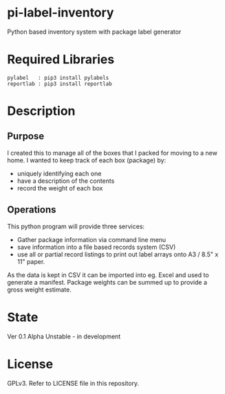 # pi-label-inventory
Python based inventory system with package label generator

# Required Libraries

```
pylabel   : pip3 install pylabels
reportlab : pip3 install reportlab
```

# Description

## Purpose

I created this to manage all of the boxes that I packed for moving to a new home. I wanted to keep track of each box (package) by:

 - uniquely identifying each one
 - have a description of the contents
 - record the weight of each box

 ## Operations

 This python program will provide three services:

  - Gather package information via command line menu
  - save information into a file based records system (CSV)
  - use all or partial record listings to print out label arrays onto A3 / 8.5" x 11" paper.

  As the data is kept in CSV it can be imported into eg. Excel and used to generate a manifest. Package weights can be summed up to provide a gross weight estimate.

# State

Ver 0.1 Alpha Unstable - in development

# License

GPLv3. Refer to LICENSE file in this repository.
